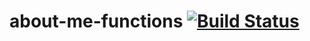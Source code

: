 # about-me-functions [![Build Status](https://dev.azure.com/fernandoseguim/about-me/_apis/build/status/about-me-functions-CI?branchName=master)](https://dev.azure.com/fernandoseguim/about-me/_build/latest?definitionId=3&branchName=master)
